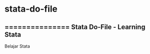 # stata-do-file
===============
Stata Do-File - Learning Stata
------------------------------

Belajar Stata